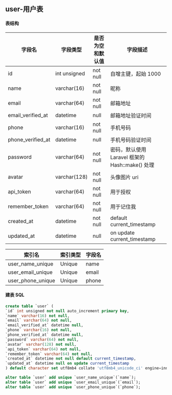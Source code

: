 ## user-用户表

#### 表结构

| 字段名            | 字段类型     | 是否为空和默认值 | 字段描述                                        |
| ----------------- | ------------ | ---------------- | ----------------------------------------------- |
| id                | int unsigned | not null         | 自增主键，起始 1000                             |
| name              | varchar(16)  | not null         | 昵称                                            |
| email             | varchar(64)  | not null         | 邮箱地址                                        |
| email_verified_at | datetime     | null             | 邮箱地址验证时间                                |
| phone             | varchar(16)  | not null         | 手机号码                                        |
| phone_verified_at | datetime     | null             | 手机号码验证时间                                |
| password          | varchar(64)  | not null         | 密码，默认使用 Laravel 框架的 Hash::make() 处理 |
| avatar            | varchar(128) | not null         | 头像图片 uri                                    |
| api_token         | varchar(64)  | not null         | 用于授权                                        |
| remember_token    | varchar(64)  | not null         | 用于记住我                                      |
| created_at        | datetime     | not null         | default current_timestamp                       |
| updated_at        | datetime     | null             | on update current_timestamp                     |

| 索引名            | 索引类型 | 字段名 |
| ----------------- | -------- | ------ |
| user_name_unique  | Unique   | name   |
| user_email_unique | Unique   | email  |
| user_phone_unique | Unique   | phone  |

#### 建表 SQL

```sql
create table `user` (
`id` int unsigned not null auto_increment primary key,
`name` varchar(16) not null,
`email` varchar(64) not null,
`email_verified_at` datetime null,
`phone` varchar(16) not null,
`phone_verified_at` datetime null,
`password` varchar(64) not null,
`avatar` varchar(128) not null,
`api_token` varchar(64) not null,
`remember_token` varchar(64) not null,
`created_at` datetime not null default current_timestamp,
`updated_at` datetime null on update current_timestamp
) default character set utf8mb4 collate 'utf8mb4_unicode_ci' engine=innodb auto_increment=1000;

alter table `user` add unique `user_name_unique`(`name`);
alter table `user` add unique `user_email_unique`(`email`);
alter table `user` add unique `user_phone_unique`(`phone`);
```
